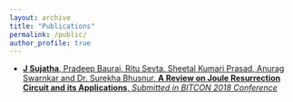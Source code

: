 ```yaml
---
layout: archive
title: "Publications"
permalink: /public/
author_profile: true
---
```


* <a href='http://www.ijamtes.org/gallery/11%20conf-eee.pdf'> **J Sujatha**, Pradeep Baurai, Ritu Sevta, Sheetal Kumari Prasad, Anurag Swarnkar and Dr. Surekha Bhusnur, **A Review on Joule Resurrection Circuit and its Applications**, *Submitted in BITCON 2018 Conference*
</a>
